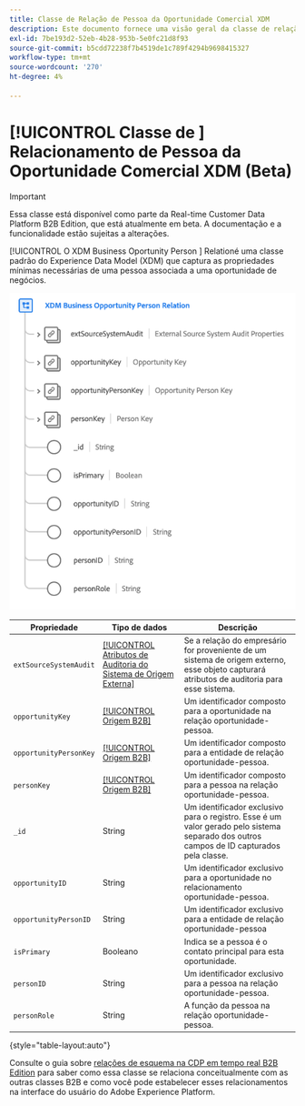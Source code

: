 ```yaml
---
title: Classe de Relação de Pessoa da Oportunidade Comercial XDM
description: Este documento fornece uma visão geral da classe de relação de pessoa da oportunidade de negócios XDM no Experience Data Model (XDM).
exl-id: 7be193d2-52eb-4b28-953b-5e0fc21d8f93
source-git-commit: b5cdd72238f7b4519de1c789f4294b9698415327
workflow-type: tm+mt
source-wordcount: '270'
ht-degree: 4%

---
```


# [!UICONTROL Classe de ] Relacionamento de Pessoa da Oportunidade Comercial XDM (Beta)

>[!IMPORTANT]
>
>Essa classe está disponível como parte da Real-time Customer Data Platform B2B Edition, que está atualmente em beta. A documentação e a funcionalidade estão sujeitas a alterações.

[!UICONTROL O XDM Business Oportunity Person ] Relationé uma classe padrão do Experience Data Model (XDM) que captura as propriedades mínimas necessárias de uma pessoa associada a uma oportunidade de negócios.

![](../../images/classes/b2b/business-opportunity-person-relation.png)

| Propriedade | Tipo de dados | Descrição |
| --- | --- | --- |
| `extSourceSystemAudit` | [[!UICONTROL Atributos de Auditoria do Sistema de Origem Externa]](../../data-types/external-source-system-audit-attributes.md) | Se a relação do empresário for proveniente de um sistema de origem externo, esse objeto capturará atributos de auditoria para esse sistema. |
| `opportunityKey` | [[!UICONTROL Origem B2B]](../../data-types/b2b-source.md) | Um identificador composto para a oportunidade na relação oportunidade-pessoa. |
| `opportunityPersonKey` | [[!UICONTROL Origem B2B]](../../data-types/b2b-source.md) | Um identificador composto para a entidade de relação oportunidade-pessoa. |
| `personKey` | [[!UICONTROL Origem B2B]](../../data-types/b2b-source.md) | Um identificador composto para a pessoa na relação oportunidade-pessoa. |
| `_id` | String | Um identificador exclusivo para o registro. Esse é um valor gerado pelo sistema separado dos outros campos de ID capturados pela classe. |
| `opportunityID` | String | Um identificador exclusivo para a oportunidade no relacionamento oportunidade-pessoa. |
| `opportunityPersonID` | String | Um identificador exclusivo para a entidade de relação oportunidade-pessoa |
| `isPrimary` | Booleano | Indica se a pessoa é o contato principal para esta oportunidade. |
| `personID` | String | Um identificador exclusivo para a pessoa na relação oportunidade-pessoa. |
| `personRole` | String | A função da pessoa na relação oportunidade-pessoa. |

{style=&quot;table-layout:auto&quot;}

Consulte o guia sobre [relações de esquema na CDP em tempo real B2B Edition](../../tutorials/relationship-b2b.md) para saber como essa classe se relaciona conceitualmente com as outras classes B2B e como você pode estabelecer esses relacionamentos na interface do usuário do Adobe Experience Platform.
